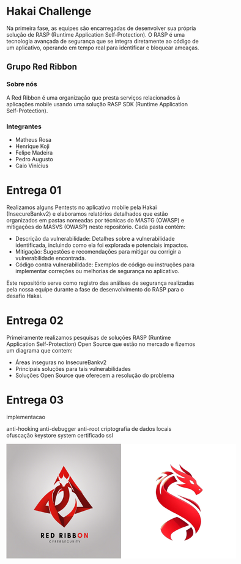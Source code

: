 # Hakai Challenge
Na primeira fase, as equipes são encarregadas de desenvolver sua própria solução de RASP (Runtime Application Self-Protection). O RASP é uma tecnologia avançada de segurança que se integra diretamente ao código de um aplicativo, operando em tempo real para identificar e bloquear
ameaças.

## Grupo Red Ribbon

### Sobre nós
A Red Ribbon é uma organização que presta serviços relacionados à aplicações mobile usando uma solução RASP SDK (Runtime Application Self-Protection).

### Integrantes

- Matheus Rosa
- Henrique Koji
- Felipe Madeira
- Pedro Augusto
- Caio Vinícius

# Entrega 01
Realizamos alguns Pentests no aplicativo mobile pela Hakai (InsecureBankv2) e elaboramos relatórios detalhados que estão organizados em pastas nomeadas por técnicas do MASTG (OWASP) e mitigações do MASVS (OWASP) neste repositório. Cada pasta contém:

- Descrição da vulnerabilidade: Detalhes sobre a vulnerabilidade identificada, incluindo como ela foi explorada e potenciais impactos.
- Mitigação: Sugestões e recomendações para mitigar ou corrigir a vulnerabilidade encontrada.
- Código contra vulnerabilidade: Exemplos de código ou instruções para implementar correções ou melhorias de segurança no aplicativo.
  
Este repositório serve como registro das análises de segurança realizadas pela nossa equipe durante a fase de desenvolvimento do RASP para o desafio Hakai.

# Entrega 02
Primeiramente realizamos pesquisas de soluções RASP (Runtime Application Self-Protection) Open Source que estão no mercado e fizemos um diagrama que contem:

- Áreas inseguras no InsecureBankv2
- Principais soluções para tais vulnerabilidades
- Soluções Open Source que oferecem a resolução do problema

# Entrega 03

implementacao 

anti-hooking
anti-debugger
anti-root
criptografia de dados locais
ofuscação
keystore system
certificado ssl 

<div style="display: flex;">
  <img src="2.png" alt="Texto Alternativo" width="300px">
  <img src="3.png" alt="Texto Alternativo" width="300px">
</div>
